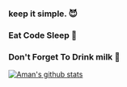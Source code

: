 ### keep it simple. 😈
### Eat Code Sleep 🔁
### Don't Forget To Drink milk 🥛

[![Aman's github stats](https://github-readme-stats.vercel.app/api?username=bhattcodes&theme=blue-green)](https://github.com/bhattcodes/github-readme-stats)


<!--
**bhattcodes/bhattcodes** is a ✨ _special_ ✨ repository because its `README.md` (this file) appears on your GitHub profile.

Here are some ideas to get you started:

- 🔭 I’m currently working on ...
- 🌱 I’m currently learning ...
- 👯 I’m looking to collaborate on ...
- 🤔 I’m looking for help with ...
- 💬 Ask me about ...
- 📫 How to reach me: ...
- 😄 Pronouns: ...
- ⚡ Fun fact: ...
-->
